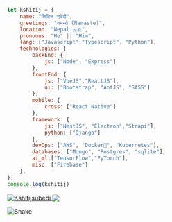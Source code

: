 ```javascript
let kshitij = {
    name: "क्षितिज सुवेदी",
    greetings: "नमस्ते (Namaste)",
    location: "Nepal 🇳🇵",
    pronouns: "He" || "Him",
    lang: ["Javascript","Typescript", "Python"],
    technologies: {
        backEnd: {
            js: ["Node", "Express"]
        },
        frontEnd: {
            js: ["VueJS","ReactJS"],
            ui: ["Bootstrap", "AntJS", "SASS"] 
        },
        mobile: {
            cross: ["React Native"]
        },
        framework: {
            js: ["NestJS", "Electron","Strapi"],
            python: ["Django"]
        },
        devOps: ["AWS", "Docker🐳", "Kubernetes"],
        databases: ["Mongo", "Postgres", "sqlite"],
        ai_ml:["TensorFlow","PyTorch"],
        misc: ["Firebase"]
    },
};
console.log(kshitij)
```
<a href="https://github.com/kshitijsubedi">
  <img align="center" src="https://github-readme-stats.vercel.app/api?username=kshitijsubedi&show_icons=true&theme=dark&count_private=true&include_all_commits=true&hide_border=true" alt="Kshitijsubedi" />
</a>
<a href="https://github.com/kshitijsubedi">
  <img align="center" src="https://readme-jokes.vercel.app/api?hideBorder" />
</a>

![Snake](https://github.com/kshitijsubedi/kshitijsubedi/blob/output/assets/github-contribution-grid-snake.svg)
